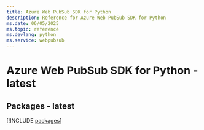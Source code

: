 ```yaml
---
title: Azure Web PubSub SDK for Python
description: Reference for Azure Web PubSub SDK for Python
ms.date: 06/05/2025
ms.topic: reference
ms.devlang: python
ms.service: webpubsub
---
```

# Azure Web PubSub SDK for Python - latest
## Packages - latest
[!INCLUDE [packages](web-pubsub-index.md)]